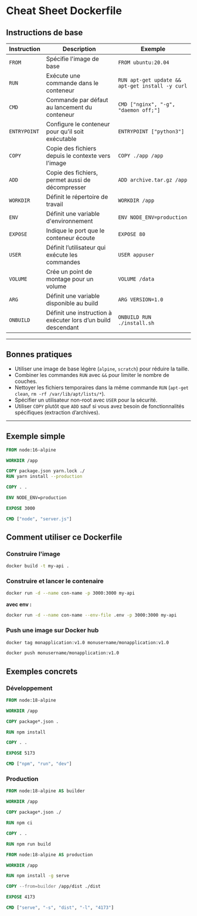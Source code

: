 # Cheat Sheet Dockerfile

## Instructions de base

| Instruction  | Description                                                   | Exemple                                         |
| ------------ | ------------------------------------------------------------- | ----------------------------------------------- |
| `FROM`       | Spécifie l'image de base                                      | `FROM ubuntu:20.04`                             |
| `RUN`        | Exécute une commande dans le conteneur                        | `RUN apt-get update && apt-get install -y curl` |
| `CMD`        | Commande par défaut au lancement du conteneur                 | `CMD ["nginx", "-g", "daemon off;"]`            |
| `ENTRYPOINT` | Configure le conteneur pour qu'il soit exécutable             | `ENTRYPOINT ["python3"]`                        |
| `COPY`       | Copie des fichiers depuis le contexte vers l'image            | `COPY ./app /app`                               |
| `ADD`        | Copie des fichiers, permet aussi de décompresser              | `ADD archive.tar.gz /app`                       |
| `WORKDIR`    | Définit le répertoire de travail                              | `WORKDIR /app`                                  |
| `ENV`        | Définit une variable d'environnement                          | `ENV NODE_ENV=production`                       |
| `EXPOSE`     | Indique le port que le conteneur écoute                       | `EXPOSE 80`                                     |
| `USER`       | Définit l’utilisateur qui exécute les commandes               | `USER appuser`                                  |
| `VOLUME`     | Crée un point de montage pour un volume                       | `VOLUME /data`                                  |
| `ARG`        | Définit une variable disponible au build                      | `ARG VERSION=1.0`                               |
| `ONBUILD`    | Définit une instruction à exécuter lors d’un build descendant | `ONBUILD RUN ./install.sh`                      |

---

## Bonnes pratiques

- Utiliser une image de base légère (`alpine`, `scratch`) pour réduire la taille.
- Combiner les commandes `RUN` avec `&&` pour limiter le nombre de couches.
- Nettoyer les fichiers temporaires dans la même commande `RUN` (`apt-get clean`, `rm -rf /var/lib/apt/lists/*`).
- Spécifier un utilisateur non-root avec `USER` pour la sécurité.
- Utiliser `COPY` plutôt que `ADD` sauf si vous avez besoin de fonctionnalités spécifiques (extraction d’archives).

---

## Exemple simple

```dockerfile
FROM node:16-alpine

WORKDIR /app

COPY package.json yarn.lock ./
RUN yarn install --production

COPY . .

ENV NODE_ENV=production

EXPOSE 3000

CMD ["node", "server.js"]
```

## Comment utiliser ce Dockerfile

### Construire l'image

```bash
docker build -t my-api .
```

### Construire et lancer le contenaire

```bash
docker run -d --name con-name -p 3000:3000 my-api
```

**avec env :**

```bash
docker run -d --name con-name --env-file .env -p 3000:3000 my-api
```

### Push une image sur Docker hub

```bash
docker tag monapplication:v1.0 monusername/monapplication:v1.0
```

```bash
docker push monusername/monapplication:v1.0
```

## Exemples concrets

### Développement

```dockerfile
FROM node:18-alpine

WORKDIR /app

COPY package*.json .

RUN npm install

COPY . .

EXPOSE 5173

CMD ["npm", "run", "dev"]
```

### Production

```dockerfile
FROM node:18-alpine AS builder

WORKDIR /app

COPY package*.json ./

RUN npm ci

COPY . .

RUN npm run build

FROM node:18-alpine AS production

WORKDIR /app

RUN npm install -g serve

COPY --from=builder /app/dist ./dist

EXPOSE 4173

CMD ["serve", "-s", "dist", "-l", "4173"]
```
